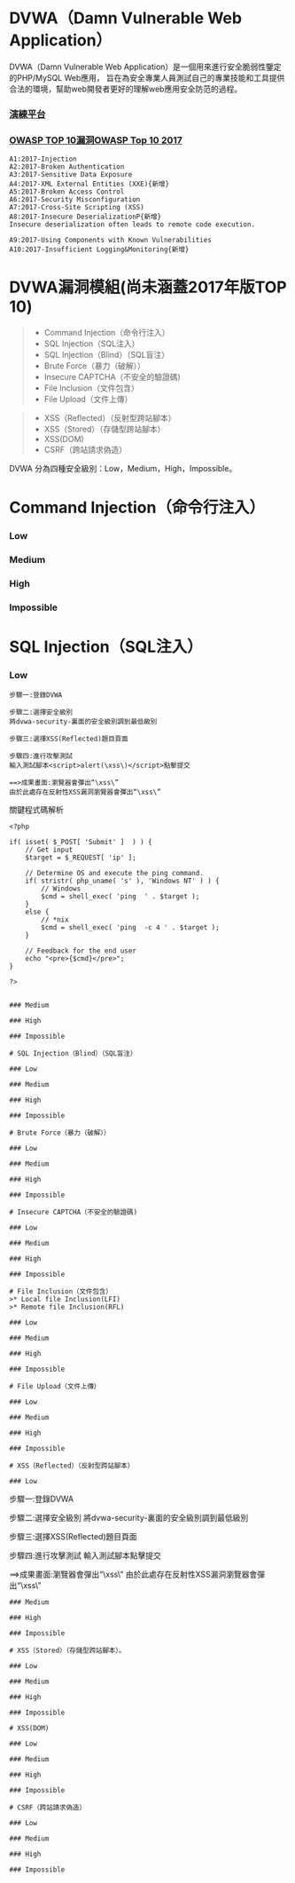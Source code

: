 # DVWA（Damn Vulnerable Web Application）

DVWA（Damn Vulnerable Web Application）是一個用來進行安全脆弱性鑒定的PHP/MySQL Web應用，
旨在為安全專業人員測試自己的專業技能和工具提供合法的環境，幫助web開發者更好的理解web應用安全防范的過程。

### [演練平台](http://120.114.102.164)

### [OWASP TOP 10漏洞OWASP Top 10 2017](https://www.owasp.org/index.php/Top_10-2017_Top_10)

```
A1:2017-Injection
A2:2017-Broken Authentication
A3:2017-Sensitive Data Exposure
A4:2017-XML External Entities (XXE){新增}
A5:2017-Broken Access Control
A6:2017-Security Misconfiguration
A7:2017-Cross-Site Scripting (XSS)
A8:2017-Insecure DeserializationP{新增}
Insecure deserialization often leads to remote code execution.

A9:2017-Using Components with Known Vulnerabilities
A10:2017-Insufficient Logging&Monitoring{新增}
```

# DVWA漏洞模組(尚未涵蓋2017年版TOP 10)

>* Command Injection（命令行注入）
>* SQL Injection（SQL注入）
>* SQL Injection（Blind）（SQL盲注）
>* Brute Force（暴力（破解））
>* Insecure CAPTCHA（不安全的驗證碼)
>* File Inclusion（文件包含）
>* File Upload（文件上傳）

>* XSS（Reflected）（反射型跨站腳本）
>* XSS（Stored）（存儲型跨站腳本）
>* XSS(DOM)
>* CSRF（跨站請求偽造）

DVWA 分為四種安全級別：Low，Medium，High，Impossible。

# Command Injection（命令行注入）

### Low

### Medium

### High

### Impossible


# SQL Injection（SQL注入）

### Low
```
步驟一:登錄DVWA

步驟二:選擇安全級別
將dvwa-security-裏面的安全級別調到最低級別

步驟三:選擇XSS(Reflected)題目頁面

步驟四:進行攻擊測試
輸入測試腳本<script>alert(\xss\)</script>點擊提交

==>成果畫面:瀏覽器會彈出“\xss\”
由於此處存在反射性XSS漏洞瀏覽器會彈出“\xss\”
```
關鍵程式碼解析
```
<?php 

if( isset( $_POST[ 'Submit' ]  ) ) { 
    // Get input 
    $target = $_REQUEST[ 'ip' ]; 

    // Determine OS and execute the ping command. 
    if( stristr( php_uname( 's' ), 'Windows NT' ) ) { 
        // Windows 
        $cmd = shell_exec( 'ping  ' . $target ); 
    } 
    else { 
        // *nix 
        $cmd = shell_exec( 'ping  -c 4 ' . $target ); 
    } 

    // Feedback for the end user 
    echo "<pre>{$cmd}</pre>"; 
} 

?> 


### Medium

### High

### Impossible

# SQL Injection（Blind）（SQL盲注）

### Low

### Medium

### High

### Impossible

# Brute Force（暴力（破解））

### Low

### Medium

### High

### Impossible

# Insecure CAPTCHA（不安全的驗證碼)

### Low

### Medium

### High

### Impossible

# File Inclusion（文件包含）
>* Local file Inclusion(LFI)
>* Remote file Inclusion(RFL)

### Low

### Medium

### High

### Impossible

# File Upload（文件上傳）

### Low

### Medium

### High

### Impossible

# XSS（Reflected）（反射型跨站腳本）

### Low
```
步驟一:登錄DVWA

步驟二:選擇安全級別
將dvwa-security-裏面的安全級別調到最低級別

步驟三:選擇XSS(Reflected)題目頁面

步驟四:進行攻擊測試
輸入測試腳本<script>alert(\xss\)</script>點擊提交

==>成果畫面:瀏覽器會彈出“\xss\”
由於此處存在反射性XSS漏洞瀏覽器會彈出“\xss\”
```
### Medium

### High

### Impossible

# XSS（Stored）（存儲型跨站腳本）。

### Low

### Medium

### High

### Impossible

# XSS(DOM)

### Low

### Medium

### High

### Impossible

# CSRF（跨站請求偽造）

### Low

### Medium

### High

### Impossible
